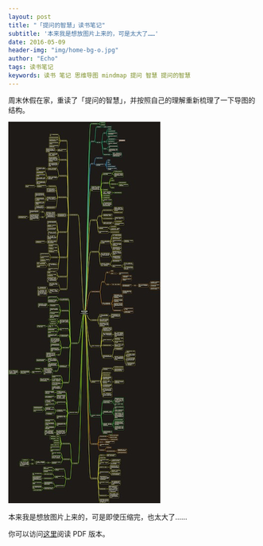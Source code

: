 ```yaml
---
layout: post
title: "「提问的智慧」读书笔记"
subtitle: '本来我是想放图片上来的，可是太大了……'
date: 2016-05-09
header-img: "img/home-bg-o.jpg"
author: "Echo"
tags: 读书笔记
keywords: 读书 笔记 思维导图 mindmap 提问 智慧 提问的智慧
---
```


周末休假在家，重读了「提问的智慧」，并按照自己的理解重新梳理了一下导图的结构。

![](/img/in-post/wit_of_ask.jpg)

本来我是想放图片上来的，可是即使压缩完，也太大了……

你可以访问[这里](https://github.com/echohn/smart-questions-mindmap/blob/master/提问的智慧.pdf)阅读 PDF 版本。


